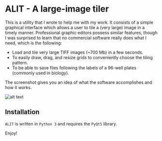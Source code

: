 # ALIT - A large-image tiler

This is a utility that I wrote to help me with my work. It consists of a simple
graphical interface which allows a user to tile a (very large) image 
in a timely manner. 
Professional graphic editors possess
similar features, though I was surprised to learn that no commercial 
software really does what I need, which is the following:

- Load and tile very large TIFF images (~700 Mb) in a few seconds. 
- To easily draw, drag, and resize grids to conveniently choose the tiling pattern.
- To be able to save files following the labels of a 96-well plates 
(commonly used in biology). 

The screenshot gives you an idea of what the software accomplishes and how 
it works.

![alt text][screenshot]

[screenshot]: https://github.com/lewlin/grid-image-cropper/blob/master/main_screenshot.png "Screenshot"


## Installation
`ALIT` is written in `Python 3` and requires the `PyQt5` library.  

Enjoy!


